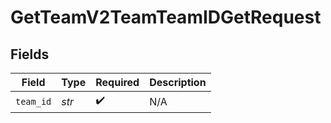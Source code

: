 # GetTeamV2TeamTeamIDGetRequest


## Fields

| Field              | Type               | Required           | Description        |
| ------------------ | ------------------ | ------------------ | ------------------ |
| `team_id`          | *str*              | :heavy_check_mark: | N/A                |